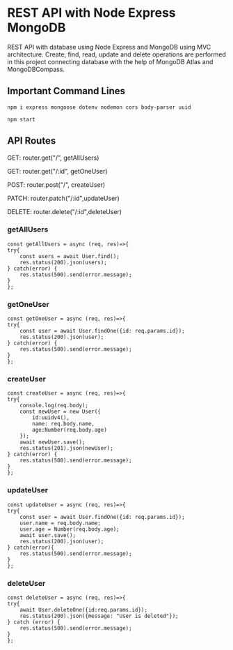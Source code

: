 # REST API with Node Express MongoDB

REST API with database using Node Express and MongoDB using MVC architecture. Create, find, read, update and delete operations are performed in this project connecting database with the help of MongoDB Atlas and MongoDBCompass.

## Important Command Lines
`npm i express mongoose dotenv nodemon cors body-parser uuid`

`npm start`

## API Routes
GET: router.get("/", getAllUsers)

GET: router.get("/:id", getOneUser)

POST: router.post("/", createUser)

PATCH: router.patch("/:id",updateUser)

DELETE: router.delete("/:id",deleteUser)

### getAllUsers
    const getAllUsers = async (req, res)=>{
    try{
        const users = await User.find();
        res.status(200).json(users);
    } catch(error) {
        res.status(500).send(error.message);
    }
    };

### getOneUser
    const getOneUser = async (req, res)=>{
    try{
        const user = await User.findOne({id: req.params.id});
        res.status(200).json(user);
    } catch(error) {
        res.status(500).send(error.message);
    }
    };

### createUser
    const createUser = async (req, res)=>{
    try{
        console.log(req.body);
        const newUser = new User({
            id:uuidv4(),
            name: req.body.name,
            age:Number(req.body.age)
        });
        await newUser.save();
        res.status(201).json(newUser);
    } catch(error) {
        res.status(500).send(error.message);
    }
    };
    
### updateUser
    const updateUser = async (req, res)=>{
    try{
        const user = await User.findOne({id: req.params.id});
        user.name = req.body.name;
        user.age = Number(req.body.age);
        await user.save();
        res.status(200).json(user);
    } catch(error){
        res.status(500).send(error.message);
    }
    };
    
### deleteUser
    const deleteUser = async (req, res)=>{
    try{
        await User.deleteOne({id:req.params.id});
        res.status(200).json({message: "User is deleted"});
    } catch (error) {
        res.status(500).send(error.message);
    }
    };
